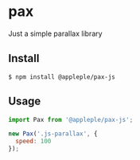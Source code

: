 # pax
Just a simple parallax library

## Install

```
$ npm install @appleple/pax-js
```

## Usage

```js
import Pax from '@appleple/pax-js';

new Pax('.js-parallax', {
  speed: 100
});
```
